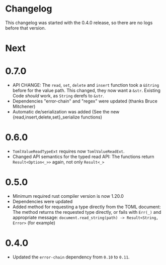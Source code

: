 # Changelog

This changelog was started with the 0.4.0 release, so there are no logs before
that version.

# Next

# 0.7.0

* API CHANGE: The `read`, `set`, `delete` and `insert` function took a
  `&String` before for the value path. This changed, they now want a `&str`.
  Existing Code _should_ work, as `String` derefs to `&str`.
* Dependencies "error-chain" and "regex" were updated (thanks Bruce Mitchener)
* Automatic de/serialization was added (See the new
  {read,insert,delete,set}_serialize functions)

# 0.6.0

* `TomlValueReadTypeExt` requires now `TomlValueReadExt`.
* Changed API semantics for the typed read API: The functions return
  `Result<Option<_>>` again, not only `Result<_>`

# 0.5.0

* Minimum required rust compiler version is now 1.20.0
* Dependencies were updated
* Added method for requesting a type directly from the TOML document:
  The method returns the requested type directly, or fails with
  `Err(_)` and appropriate message:
  `document.read_string(path) -> Result<String, Error>` (for example)

# 0.4.0

* Updated the `error-chain` dependency from `0.10` to `0.11`.


